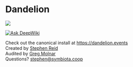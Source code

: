 # Dandelion

<img src="https://github.com/symbiota-coop/dandelion/actions/workflows/ruby.yml/badge.svg">

<a href="https://deepwiki.com/symbiota-coop/dandelion"><img src="https://deepwiki.com/badge.svg" alt="Ask DeepWiki"></a>

Check out the canonical install at https://dandelion.events \
Created by [Stephen Reid](https://stephenreid.net) \
Audited by [Greg Molnar](https://greg.molnar.io/) \
Questions? stephen@symbiota.coop